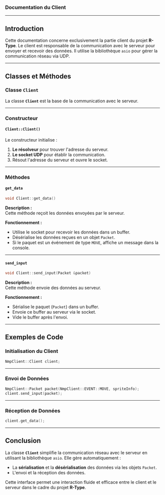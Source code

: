 ### Documentation du Client

---

## **Introduction**

Cette documentation concerne exclusivement la partie client du projet **R-Type**. Le client est responsable de la communication avec le serveur pour envoyer et recevoir des données. Il utilise la bibliothèque `asio` pour gérer la communication réseau via UDP.

---

## **Classes et Méthodes**

### **Classe `Client`**

La classe **`Client`** est la base de la communication avec le serveur.

---

### **Constructeur**

#### **`Client::Client()`**

Le constructeur initialise :

1. **Le résolveur** pour trouver l'adresse du serveur.
2. **Le socket UDP** pour établir la communication.
3. Résout l'adresse du serveur et ouvre le socket.

---

### **Méthodes**

#### **`get_data`**

```cpp
void Client::get_data()
```

**Description :**  
Cette méthode reçoit les données envoyées par le serveur.  

**Fonctionnement :**
- Utilise le socket pour recevoir les données dans un buffer.
- Désérialise les données reçues en un objet `Packet`.
- Si le paquet est un événement de type `MOVE`, affiche un message dans la console.

---

#### **`send_input`**

```cpp
void Client::send_input(Packet &packet)
```

**Description :**  
Cette méthode envoie des données au serveur.  

**Fonctionnement :**
- Sérialise le paquet (`Packet`) dans un buffer.
- Envoie ce buffer au serveur via le socket.
- Vide le buffer après l'envoi.

---

## **Exemples de Code**

### **Initialisation du Client**

```cpp
NmpClient::Client client;
```

---

### **Envoi de Données**

```cpp
NmpClient::Packet packet(NmpClient::EVENT::MOVE, spriteInfo);
client.send_input(packet);
```

---

### **Réception de Données**

```cpp
client.get_data();
```

---

## **Conclusion**

La classe **`Client`** simplifie la communication réseau avec le serveur en utilisant la bibliothèque `asio`. Elle gère automatiquement :
- La **sérialisation** et la **désérialisation** des données via les objets `Packet`.
- L'envoi et la réception des données.  

Cette interface permet une interaction fluide et efficace entre le client et le serveur dans le cadre du projet **R-Type**.